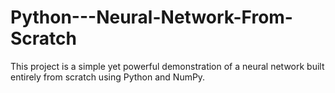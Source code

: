 # Python---Neural-Network-From-Scratch
This project is a simple yet powerful demonstration of a neural network built entirely from scratch using Python and NumPy.
